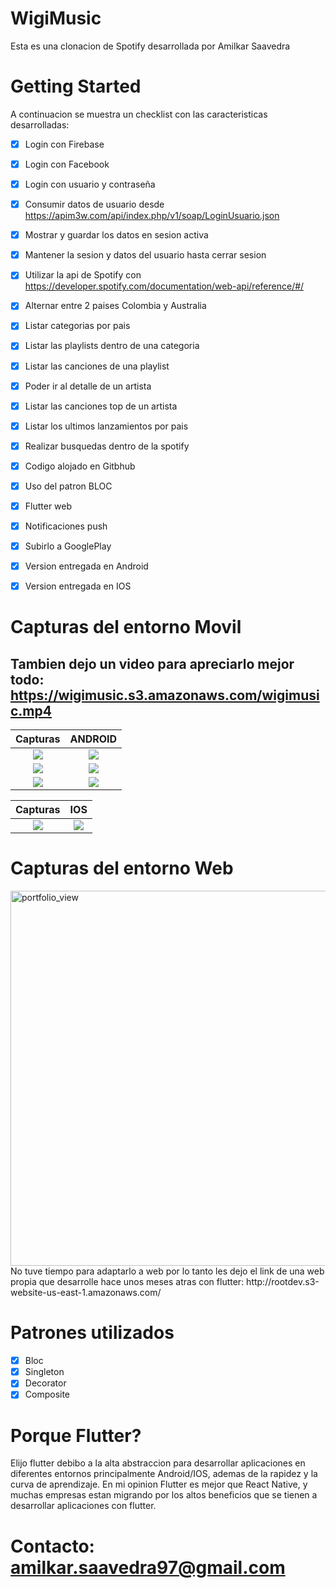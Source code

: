 # WigiMusic

Esta es una clonacion de Spotify desarrollada por Amilkar Saavedra

# Getting Started

A continuacion se muestra un checklist con las caracteristicas desarrolladas:

- [x] Login con Firebase
- [x] Login con Facebook
- [x] Login con usuario y contraseña
- [x] Consumir datos de usuario desde https://apim3w.com/api/index.php/v1/soap/LoginUsuario.json
- [x] Mostrar y guardar los datos en sesion activa
- [x] Mantener la sesion y datos del usuario hasta cerrar sesion
- [x] Utilizar la api de Spotify con https://developer.spotify.com/documentation/web-api/reference/#/
- [x] Alternar entre 2 paises Colombia y Australia
- [x] Listar categorias por pais
- [x] Listar las playlists dentro de una categoria
- [x] Listar las canciones de una playlist
- [x] Poder ir al detalle de un artista
- [x] Listar las canciones top de un artista
- [x] Listar los ultimos lanzamientos por pais
- [x] Realizar busquedas dentro de la spotify
- [x] Codigo alojado en Gitbhub
- [x] Uso del patron BLOC
- [x] Flutter web
- [x] Notificaciones push
- [x] Subirlo a GooglePlay
- [x] Version entregada en Android
- [x] Version entregada en IOS


# Capturas del entorno Movil
## Tambien dejo un video para apreciarlo mejor todo: https://wigimusic.s3.amazonaws.com/wigimusic.mp4


 Capturas             |  ANDROID
:-------------------------:|:-------------------------:
![](https://wigimusic.s3.amazonaws.com/Screenshot_1641479080.png)  |  ![](https://wigimusic.s3.amazonaws.com/Screenshot_1641477918.png)
![](https://wigimusic.s3.amazonaws.com/Screenshot_1641493095.png)  |  ![](https://wigimusic.s3.amazonaws.com/Screenshot_1641477926.png)
![](https://wigimusic.s3.amazonaws.com/Screenshot_1641477937.png)  |  ![](https://wigimusic.s3.amazonaws.com/Screenshot_1641493369.png)







 Capturas             |  IOS
:-------------------------:|:-------------------------:
![](https://wigimusic.s3.amazonaws.com/Simulator+Screen+Shot+-+iPhone+13+Pro+-+2022-01-06+at+13.18.40.png)  |  ![](https://wigimusic.s3.amazonaws.com/Simulator+Screen+Shot+-+iPhone+13+Pro+-+2022-01-06+at+13.19.34.png)

# Capturas del entorno Web

 <img width="600" alt="portfolio_view" src="https://wigimusic.s3.amazonaws.com/web.png">
No tuve tiempo para adaptarlo a web por lo tanto les dejo el link de una web propia que desarrolle hace unos meses atras con flutter: http://rootdev.s3-website-us-east-1.amazonaws.com/


# Patrones utilizados
- [x] Bloc
- [x] Singleton
- [x] Decorator
- [x] Composite

# Porque Flutter?
Elijo flutter debibo a la alta abstraccion para desarrollar aplicaciones en diferentes entornos principalmente Android/IOS, ademas de la rapidez y la curva de aprendizaje. En mi opinion Flutter es mejor que React Native, y muchas empresas estan migrando por los altos beneficios que se tienen a desarrollar aplicaciones con flutter.

# Contacto: amilkar.saavedra97@gmail.com



